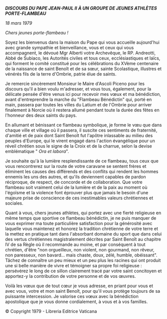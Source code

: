 ***DISCOURS DU PAPE JEAN-PAUL II*** ***À UN GROUPE DE JEUNES ATHLÈTES PORTE-FLAMBEAU***

*18 mars 1979*

*Chers jeunes porte-flambeau !*

Soyez les bienvenus dans la maison du Pape qui vous accueille aujourd'hui avec grande sympathie et bienveillance, vous et ceux qui vous accompagnent, le dévoué Mgr Alberti votre Archevêque, le RP. Andreotti, Abbé de Subiaco, les Autorités civiles et tous ceux, ecclésiastiques et laïcs, qui forment le comité constitué pour les célébrations du XVème centenaire de la naissance de saint Benoît et de sa sœur, sainte Scolastique, illustres et vénérés fils de la terre d'Ombrie, patrie élue de saints.

Je remercie sincèrement Monsieur le Maire d'Ascoli Piceno pour les discours qu'il a bien voulu m'adresser, et vous tous, également, pour la délicate pensée d'être venus ici pour recevoir mes vœux et ma bénédiction, avant d'entreprendre la marche du "Flambeau Bénédictin" qui, porté en main, passera par toutes les villes du Latium et de l'Ombrie pour arriver finalement à Norcie où il restera allumé pendant toute la durée des fêtes en l'honneur des deux saints du pays.

En allumant et bénissant ce flambeau symbolique, je forme le vœu que dans chaque ville et village où il passera, il suscite ces sentiments de fraternité, d'amitié et de paix dont Saint Benoît fut l'apôtre inlassable au milieu des peuples d'Europe, qui le virent engagé dans l'action évangélique pour un réveil chrétien sous le signe de la Croix et de la charrue, selon la devise emblématique " *Ora et labora*".

Je souhaite qu'à la lumière resplendissante de ce flambeau, tous ceux que vous rencontrerez sur la route de votre caravane se sentent frères et éliminent les causes des différends et des conflits qui rendent les hommes ennemis les uns des autres, et qu'ils deviennent capables de pardon réciproque, de respect, de concorde et de collaboration. Que votre flambeau soit vraiment celui de la lumière et de la paix au moment où l'égoïsme et la violence font éprouver plus que jamais le besoin d'une majeure prise de conscience de ces inestimables valeurs chrétiennes et sociales.

Quant à vous, chers jeunes athlètes, qui portez avec une fierté religieuse en même temps que sportive ce flambeau bénédictin, je ne puis manquer de vous exprimer ma toute particulière satisfaction pour la générosité avec laquelle vous maintenez et honorez la tradition chrétienne de votre terre et la mettez en pratique tant dans l'absorbant domaine du sport que dans celui des vertus chrétiennes magistralement décrites par Saint Benoît au chapitre IV de sa Règle où il recommande au moine, et par conséquent à tout chrétien, d'être "non orgueilleux, non violent, non gourmand, non rêveur, non paresseux, non bavard... mais chaste, doux, zélé, humble, obéissant". Tâchez de connaître un peu mieux et un peu plus les racines qui ont produit une si belle manière de vivre et témoigner sa propre foi religieuse : persévérez le long de ce sillon clairement tracé par votre saint concitoyen et apportez-y la contribution de votre personne et de vos œuvres.

Voilà les vœux que de tout cœur je vous adresse, en priant pour vous et avec vous, votre et mon saint Benoît, pour qu'il vous protège toujours de sa puissante intercession. Je valorise ces vœux avec la bénédiction apostolique que je vous donne cordialement, à vous et à vos familles.

© Copyright 1979 - Libreria Editrice Vaticana